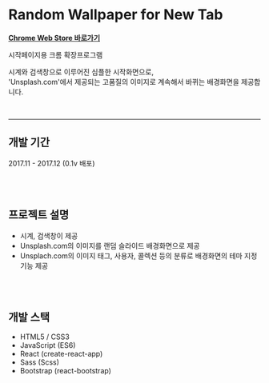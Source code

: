 # Random Wallpaper for New Tab

**[Chrome Web Store 바로가기](https://chrome.google.com/webstore/detail/random-wallpaper-for-new/dngnbfilehnekphabfkggojgfbcoecpm?hl=en-US)**

시작페이지용 크롬 확장프로그램

시계와 검색창으로 이루어진 심플한 시작화면으로,  
'Unsplash.com'에서 제공되는 고품질의 이미지로 계속해서 바뀌는 배경화면을 제공합니다.


<br/>

---

## 개발 기간

2017.11 - 2017.12 (0.1v 배포)

<br/>
<br/>

## 프로젝트 설명

- 시계, 검색창이 제공
- Unsplash.com의 이미지를 랜덤 슬라이드 배경화면으로 제공
- Unsplach.com의 이미지 태그, 사용자, 콜렉션 등의 분류로 배경화면의 테마 지정 기능 제공

<br/>
<br/>

## 개발 스택

- HTML5 / CSS3
- JavaScript (ES6)
- React (create-react-app)
- Sass (Scss)
- Bootstrap (react-bootstrap)